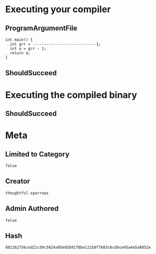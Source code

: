 # Executing your compiler

## ProgramArgumentFile

```
int main() {
  int grr = ----------------------------1;
  int a = grr - 1;
  return a;
}
```

## ShouldSucceed

# Executing the compiled binary

## ShouldSucceed

# Meta

## Limited to Category

```
false
```

## Creator

```
thoughtful-sparrows
```

## Admin Authored

```
false
```

## Hash

```
881262756ced21c59c5024a95e85b91f8be121b8f7683c6cdbce45a4a5a8852e
```
